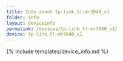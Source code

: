 ```yaml
---
title: Info about tp-link_tl-mr3040_v1
folder: info
layout: deviceinfo
permalink: /devices/tp-link_tl-mr3040_v1/
device: tp-link_tl-mr3040_v1
---
```

{% include templates/device_info.md %}

